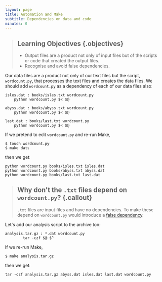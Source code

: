 ```yaml
---
layout: page
title: Automation and Make
subtitle: Dependencies on data and code
minutes: 0
---
```


> ## Learning Objectives {.objectives}
>
> * Output files are a product not only of input files but of the
>   scripts or code that created the output files. 
> * Recognise and avoid false dependencies.

Our data files are a product not only of our text files but the
script, `wordcount.py`, that processes the text files and creates the
data files. We should add `wordcount.py` as a dependency of each of our
data files also:

~~~ {.make}
isles.dat : books/isles.txt wordcount.py
	python wordcount.py $< $@

abyss.dat : books/abyss.txt wordcount.py
	python wordcount.py $< $@

last.dat : books/last.txt wordcount.py
	python wordcount.py $< $@
~~~

If we pretend to edit `wordcount.py` and re-run Make,

~~~ {.bash}
$ touch wordcount.py
$ make dats
~~~

then we get:

~~~ {.output}
python wordcount.py books/isles.txt isles.dat
python wordcount.py books/abyss.txt abyss.dat
python wordcount.py books/last.txt last.dat
~~~

> ## Why don't the `.txt` files depend on `wordcount.py`? {.callout}
>
> `.txt` files are input files and have no dependencies. To make these
> depend on `wordcount.py` would introduce a [false
> dependency](reference.html#false-dependency).

Let's add our analysis script to the archive too:

~~~ {.make}
analysis.tar.gz : *.dat wordcount.py
        tar -czf $@ $^
~~~

If we re-run Make,

~~~ {.bash}
$ make analysis.tar.gz
~~~

then we get:

~~~ {.output}
tar -czf analysis.tar.gz abyss.dat isles.dat last.dat wordcount.py
~~~
